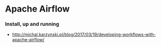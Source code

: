 # Apache Airflow

### Install, up and running
* http://michal.karzynski.pl/blog/2017/03/19/developing-workflows-with-apache-airflow/
